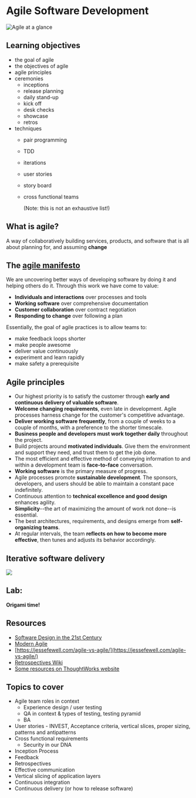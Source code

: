 # Agile Software Development

![Agile at a glance](../.gitbook/assets/agile_summary.png)

## Learning objectives

* the goal of agile
* the objectives of agile
* agile principles
* ceremonies
  * inceptions
  * release planning
  * daily stand-up
  * kick off
  * desk checks
  * showcase
  * retros
* techniques
  * pair programming
  * TDD
  * iterations
  * user stories
  * story board
  * cross functional teams

    \(Note: this is not an exhaustive list!\)

## What is agile?

A way of collaboratively building services, products, and software that is all about planning for, and assuming **change**

## The [agile manifesto](http://agilemanifesto.org/)

We are uncovering better ways of developing software by doing it and helping others do it. Through this work we have come to value:

* **Individuals and interactions** over processes and tools
* **Working software** over comprehensive documentation
* **Customer collaboration** over contract negotiation
* **Responding to change** over following a plan

Essentially, the goal of agile practices is to allow teams to:

* make feedback loops shorter
* make people awesome
* deliver value continuously
* experiment and learn rapidly
* make safety a prerequisite

## Agile principles

* Our highest priority is to satisfy the customer through **early and continuous delivery of valuable software**.
* **Welcome changing requirements**, even late in development. Agile processes harness change for the customer's competitive advantage.
* **Deliver working software frequently**, from a couple of weeks to a couple of months, with a preference to the shorter timescale.
* **Business people and developers must work together daily** throughout the project.
* Build projects around **motivated individuals**. Give them the environment and support they need, and trust them to get the job done.
* The most efficient and effective method of conveying information to and within a development team is **face-to-face** conversation.
* **Working software** is the primary measure of progress.
* Agile processes promote **sustainable development**. The sponsors, developers, and users should be able to maintain a constant pace indefinitely.
* Continuous attention to **technical excellence and good design** enhances agility.
* **Simplicity**--the art of maximizing the amount of work not done--is essential.
* The best architectures, requirements, and designs emerge from **self-organizing teams**.
* At regular intervals, the team **reflects on how to become more effective**, then tunes and adjusts its behavior accordingly.

## Iterative software delivery

![](../.gitbook/assets/mvp.jpg)

## Lab:

**Origami time!**

## Resources

* [Software Design in the 21st Century](https://www.youtube.com/watch?v=1sDBVid419M)
* [Modern Agile](https://www.youtube.com/watch?v=ChTDwUK3Fw0)
* [https://jessefewell.com/agile-vs-agile/](https://jessefewell.com/agile-vs-agile/)
* [Retrospectives Wiki](http://retrospectivewiki.org/index.php?title=Retrospective_Plans)
* [Some resources on ThoughtWorks website](https://www.thoughtworks.com/agile-project-management)

## Topics to cover

* Agile team roles in context
  * Experience design / user testing
  * QA in context & types of testing, testing pyramid
  * BA 
* User stories - INVEST, Acceptance criteria, vertical slices, proper sizing, patterns and antipatterns
* Cross functional requirements
  * Security in our DNA
* Inception Process
* Feedback
* Retrospectives
* Effective communication
* Vertical slicing of application layers
* Continuous integration
* Continuous delivery \(or how to release software\)

